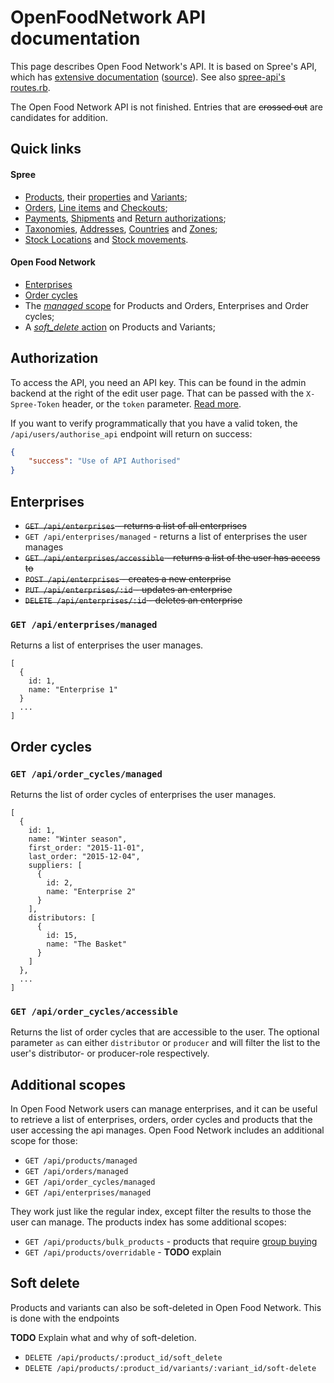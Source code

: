 OpenFoodNetwork API documentation
=================================

This page describes Open Food Network's API. It is based on Spree's API,
which has [extensive documentation](https://guides.spreecommerce.com/api/)
([source](https://github.com/spree/api.spreecommerce.com)). See also
[spree-api's routes.rb](https://github.com/spree/spree/blob/master/api/config/routes.rb).

The Open Food Network API is not finished. Entries that are ~~crossed out~~
are candidates for addition.


## Quick links

#### Spree

* [Products](https://guides.spreecommerce.com/api/products.html), their
  [properties](https://guides.spreecommerce.com/api/product_properties.html)
  and [Variants](https://guides.spreecommerce.com/api/variants.html);
* [Orders](https://guides.spreecommerce.com/api/orders.html),
  [Line items](https://guides.spreecommerce.com/api/line_items.html) and
  [Checkouts](https://guides.spreecommerce.com/api/checkouts.html);
* [Payments](https://guides.spreecommerce.com/api/payments.html),
  [Shipments](https://guides.spreecommerce.com/api/shipments.html) and
  [Return authorizations](https://guides.spreecommerce.com/api/return_authorizations.html);
* [Taxonomies](https://guides.spreecommerce.com/api/taxonomies.html),
  [Addresses](https://guides.spreecommerce.com/api/addresses.html),
  [Countries](https://guides.spreecommerce.com/api/countries.html) and
  [Zones](https://guides.spreecommerce.com/api/zones.html);
* [Stock Locations](https://guides.spreecommerce.com/api/stock_locations.html) and
  [Stock movements](https://guides.spreecommerce.com/api/stock_movements.html).

#### Open Food Network

* [Enterprises](#Enterprises)
* [Order cycles](#Order_cycles)
* The [_managed_ scope](#Additional_scopes) for
  Products and Orders,
  Enterprises and
  Order cycles;
* A [_soft\_delete_ action](#Soft_delete) on Products and Variants;

## Authorization

To access the API, you need an API key. This can be found in the admin
backend at the right of the edit user page. That can be passed with the
`X-Spree-Token` header, or the `token` parameter.
[Read more](https://guides.spreecommerce.com/api/summary.html#making-an-api-call).

If you want to verify programmatically that you have a valid token, the
`/api/users/authorise_api` endpoint will return on success:

```json
{
    "success": "Use of API Authorised"
}
```


## Enterprises

* ~~`GET /api/enterprises` - returns a list of all enterprises~~
* `GET /api/enterprises/managed` - returns a list of enterprises the user manages
* ~~`GET /api/enterprises/accessible` - returns a list of the user has access to~~
* ~~`POST /api/enterprises` - creates a new enterprise~~
* ~~`PUT /api/enterprises/:id` - updates an enterprise~~
* ~~`DELETE /api/enterprises/:id` - deletes an enterprise~~

### `GET /api/enterprises/managed`

Returns a list of enterprises the user manages.

```
[
  {
    id: 1,
    name: "Enterprise 1"
  }
  ...
]
```


## Order cycles

### `GET /api/order_cycles/managed`

Returns the list of order cycles of enterprises the user manages.

```
[
  {
    id: ​1,
    name: "Winter season",
    first_order: "2015-11-01",
    last_order: "2015-12-04",
    suppliers: [
      {
        id: ​2,
        name: "Enterprise 2"
      }
    ],
    distributors: [
      {
        id: ​15,
        name: "The Basket"
      }
    ]
  },
  ...
]
```

### `GET /api/order_cycles/accessible`

Returns the list of order cycles that are accessible to the user.
The optional parameter `as` can either `distributor` or `producer`
and will filter the list to the user's distributor- or producer-role
respectively.


## Additional scopes

In Open Food Network users can manage enterprises, and it can be useful to retrieve
a list of enterprises, orders, order cycles and products that the user accessing
the api manages. Open Food Network includes an additional scope for those:

* `GET /api/products/managed`
* `GET /api/orders/managed`
* `GET /api/order_cycles/managed`
* `GET /api/enterprises/managed`

They work just like the regular index, except filter the results to those the user
can manage. The products index has some additional scopes:

* `GET /api/products/bulk_products` - products that require [group buying](http://openfoodnetwork.org/platform/user-guide/advanced-features/group-buy/)
* `GET /api/products/overridable` - **TODO** explain


## Soft delete

Products and variants can also be soft-deleted in Open Food Network.
This is done with the endpoints

**TODO** Explain what and why of soft-deletion.

* `DELETE /api/products/:product_id/soft_delete`
* `DELETE /api/products/:product_id/variants/:variant_id/soft-delete`
